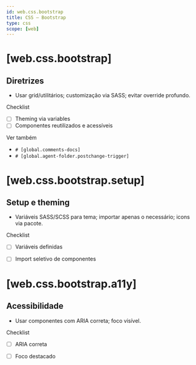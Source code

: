 ```yaml
---
id: web.css.bootstrap
title: CSS — Bootstrap
type: css
scope: [web]
---
```


# <!-- desc: Framework popular e responsivo; componentes prontos e grid flexível. -->
# [web.css.bootstrap]
## Diretrizes

- Usar grid/utilitários; customização via SASS; evitar override profundo.

Checklist
- [ ] Theming via variables
- [ ] Componentes reutilizados e acessíveis
 
Ver também
- `# [global.comments-docs]`
- `# [global.agent-folder.postchange-trigger]`


# [web.css.bootstrap.setup]
## Setup e theming

- Variáveis SASS/SCSS para tema; importar apenas o necessário; icons via pacote.

Checklist
- [ ] Variáveis definidas
- [ ] Import seletivo de componentes


# [web.css.bootstrap.a11y]
## Acessibilidade

- Usar componentes com ARIA correta; foco visível.

Checklist
- [ ] ARIA correta
- [ ] Foco destacado


